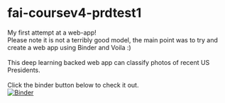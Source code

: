 # fai-coursev4-prdtest1
My first attempt at a web-app! <br>
Please note it is not a terribly good model, the main point was to try and create a web app using Binder and Voila :)<br>
<br>
This deep learning backed web app can classify photos of recent US Presidents.<br>
<br>
Click the binder button below to check it out. <br>
[![Binder](https://mybinder.org/badge_logo.svg)](https://mybinder.org/v2/gh/matdmiller/fai-coursev4-prdtest1/master?urlpath=%2Fvoila%2Frender%2F02_production-Mat-app1-deploy.ipynb)

